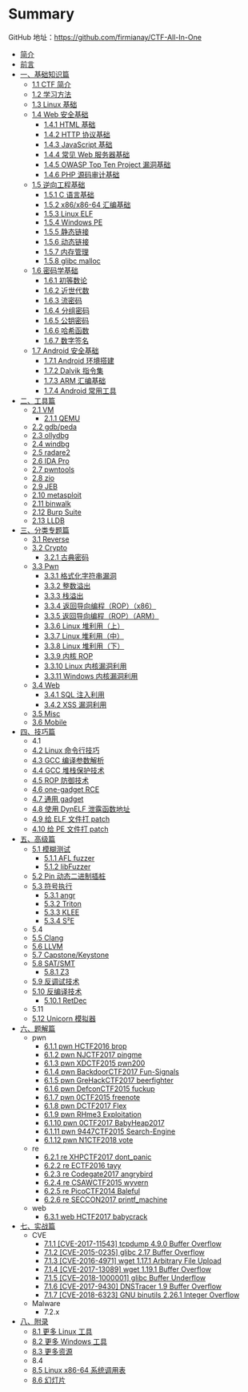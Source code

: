 # Summary

GitHub 地址：https://github.com/firmianay/CTF-All-In-One


* [简介](README.md)
* [前言](doc/0_preface.md)
* [一、基础知识篇](doc/1_basic.md)
  * [1.1 CTF 简介](doc/1.1_ctf.md)
  * [1.2 学习方法](doc/1.2_how_to_learn.md)
  * [1.3 Linux 基础](doc/1.3_linux_basic.md)
  * [1.4 Web 安全基础](doc/1.4_web_basic.md)
    * [1.4.1 HTML 基础](doc/1.4.1_html_basic.md)
    * [1.4.2 HTTP 协议基础](doc/1.4.2_http_basic.md)
    * [1.4.3 JavaScript 基础](doc/1.4.3_javascript_basic.md)
    * [1.4.4 常见 Web 服务器基础](doc/1.4.4_webserver_basic.md)
    * [1.4.5 OWASP Top Ten Project 漏洞基础](doc/1.4.5_owasp_basic.md)
    * [1.4.6 PHP 源码审计基础](doc/1.4.6_php_basic.md)
  * [1.5 逆向工程基础](doc/1.5_reverse_basic.md)
    * [1.5.1 C 语言基础](doc/1.5.1_c_basic.md)
    * [1.5.2 x86/x86-64 汇编基础](doc/1.5.2_x86&x64.md)
    * [1.5.3 Linux ELF](doc/1.5.3_elf.md)
    * [1.5.4 Windows PE](doc/1.5.4_pe.md)
    * [1.5.5 静态链接](doc/1.5.5_static_link.md)
    * [1.5.6 动态链接](doc/1.5.6_dynamic_link.md)
    * [1.5.7 内存管理](doc/1.5.7_memory.md)
    * [1.5.8 glibc malloc](doc/1.5.8_glibc_malloc.md)
  * [1.6 密码学基础](doc/1.6_crypto_basic.md)
    * [1.6.1 初等数论](doc/1.6.1_number_theory.md)
    * [1.6.2 近世代数](doc/1.6.2_modern_algebra.md)
    * [1.6.3 流密码](doc/1.6.3_stream_cipher.md)
    * [1.6.4 分组密码](doc/1.6.4_block_cipher.md)
    * [1.6.5 公钥密码](doc/1.6.5_public-key_crypto.md)
    * [1.6.6 哈希函数](doc/1.6.6_hash.md)
    * [1.6.7 数字签名](doc/1.6.7_digital_signature.md)
  * [1.7 Android 安全基础](doc/1.7_android_basic.md)
    * [1.7.1 Android 环境搭建](doc/1.7.1_android_env.md)
    * [1.7.2 Dalvik 指令集](doc/1.7.2_dalvik.md)
    * [1.7.3 ARM 汇编基础](doc/1.7.3_arm.md)
    * [1.7.4 Android 常用工具](doc/1.7.4_android_tools.md)
* [二、工具篇](doc/2_tools.md)
  * [2.1 VM](doc/2.1_vm.md)
    * [2.1.1 QEMU](doc/2.1.1_qemu.md)
  * [2.2 gdb/peda](doc/2.2_gdb.md)
  * [2.3 ollydbg](doc/2.3_ollydbg.md)
  * [2.4 windbg](doc/2.4_windbg.md)
  * [2.5 radare2](doc/2.5_radare2.md)
  * [2.6 IDA Pro](doc/2.6_idapro.md)
  * [2.7 pwntools](doc/2.7_pwntools.md)
  * [2.8 zio](doc/2.8_zio.md)
  * [2.9 JEB](doc/2.9_jeb.md)
  * [2.10 metasploit](doc/2.10_metasploit.md)
  * [2.11 binwalk](doc/2.11_binwalk.md)
  * [2.12 Burp Suite](doc/2.12_burpsuite.md)
  * [2.13 LLDB](doc/2.13_lldb.md)
* [三、分类专题篇](doc/3_topics.md)
  * [3.1 Reverse](doc/3.1_reverse.md)
  * [3.2 Crypto](doc/3.2_crypto.md)
    * [3.2.1 古典密码](doc/3.2.1_classic_crypto.md)
  * [3.3 Pwn](doc/3.3_pwn.md)
    * [3.3.1 格式化字符串漏洞](doc/3.3.1_format_string.md)
    * [3.3.2 整数溢出](doc/3.3.2_integer_overflow.md)
    * [3.3.3 栈溢出](doc/3.3.3_stack_overflow.md)
    * [3.3.4 返回导向编程（ROP）（x86）](doc/3.3.4_rop_x86.md)
    * [3.3.5 返回导向编程（ROP）（ARM）](doc/3.3.5_rop_arm.md)
    * [3.3.6 Linux 堆利用（上）](doc/3.3.6_heap_exploit_1.md)
    * [3.3.7 Linux 堆利用（中）](doc/3.3.7_heap_exploit_2.md)
    * [3.3.8 Linux 堆利用（下）](doc/3.3.8_heap_exploit_3.md)
    * [3.3.9 内核 ROP](doc/3.3.9_kernel_rop.md)
    * [3.3.10 Linux 内核漏洞利用](doc/3.3.10_linux_kernel_exploit.md)
    * [3.3.11 Windows 内核漏洞利用](doc/3.3.11_windows_kernel_exploit.md)
  * [3.4 Web](doc/3.4_web.md)
    * [3.4.1 SQL 注入利用](doc/3.4.1_sql_injection.md)
    * [3.4.2 XSS 漏洞利用](doc/3.4.2_xss.md)
  * [3.5 Misc](doc/3.5_misc.md)
  * [3.6 Mobile](doc/3.6_mobile.md)
* [四、技巧篇](doc/4_tips.md)
  * 4.1
  * [4.2 Linux 命令行技巧](doc/4.2_Linux_terminal_tips.md)
  * [4.3 GCC 编译参数解析](doc/4.3_gcc_arg.md)
  * [4.4 GCC 堆栈保护技术](doc/4.4_gcc_sec.md)
  * [4.5 ROP 防御技术](doc/4.5_defense_rop.md)
  * [4.6 one-gadget RCE](doc/4.6_one-gadget_rce.md)
  * [4.7 通用 gadget](doc/4.7_common_gadget.md)
  * [4.8 使用 DynELF 泄露函数地址](doc/4.8_dynelf.md)
  * [4.9 给 ELF 文件打 patch](doc/4.9_patch_elf.md)
  * [4.10 给 PE 文件打 patch](doc/4.10_patch_pe.md)
* [五、高级篇](doc/5_advanced.md)
  * [5.1 模糊测试](doc/5.1_fuzzing.md)
    * [5.1.1 AFL fuzzer](doc/5.1.1_afl_fuzzer.md)
    * [5.1.2 libFuzzer](doc/5.1.2_libfuzzer.md)
  * [5.2 Pin 动态二进制插桩](doc/5.2_pin.md)
  * [5.3 符号执行](doc/5.3_symbolic_execution.md)
    * [5.3.1 angr](doc/5.3.1_angr.md)
    * [5.3.2 Triton](doc/5.3.2_triton.md)
    * [5.3.3 KLEE](doc/5.3.3_klee.md)
    * [5.3.4 S²E](doc/5.3.4_s2e.md)
  * 5.4
  * [5.5 Clang](doc/5.5_clang.md)
  * [5.6 LLVM](doc/5.6_llvm.md)
  * [5.7 Capstone/Keystone](doc/5.7_cap-keystone.md)
  * [5.8 SAT/SMT](doc/5.8_sat-smt.md)
    * [5.8.1 Z3](doc/5.8.1_z3.md)
  * [5.9 反调试技术](doc/5.9_antidbg.md)
  * [5.10 反编译技术](doc/5.10_decompiling.md)
    * [5.10.1 RetDec](doc/5.10.1_retdec.md)
  * 5.11
  * [5.12 Unicorn 模拟器](doc/5.12_unicorn.md)
* [六、题解篇](doc/6_writeup.md)
  * pwn
    * [6.1.1 pwn HCTF2016 brop](doc/6.1.1_pwn_hctf2016_brop.md)
    * [6.1.2 pwn NJCTF2017 pingme](doc/6.1.2_pwn_njctf2017_pingme.md)
    * [6.1.3 pwn XDCTF2015 pwn200](doc/6.1.3_pwn_xdctf2015_pwn200.md)
    * [6.1.4 pwn BackdoorCTF2017 Fun-Signals](doc/6.1.4_pwn_backdoorctf2017_fun_signals.md)
    * [6.1.5 pwn GreHackCTF2017 beerfighter](doc/6.1.5_pwn_grehackctf2017_beerfighter.md)
    * [6.1.6 pwn DefconCTF2015 fuckup](doc/6.1.6_pwn_defconctf2015_fuckup.md)
    * [6.1.7 pwn 0CTF2015 freenote](doc/6.1.7_pwn_0ctf2015_freenote.md)
    * [6.1.8 pwn DCTF2017 Flex](doc/6.1.8_pwn_dctf2017_flex.md)
    * [6.1.9 pwn RHme3 Exploitation](doc/6.1.9_rhme3_exploitation.md)
    * [6.1.10 pwn 0CTF2017 BabyHeap2017](doc/6.1.10_0ctf2017_babyheap2017.md)
    * [6.1.11 pwn 9447CTF2015 Search-Engine](doc/6.1.11_9447ctf2015_search_engine.md)
    * [6.1.12 pwn N1CTF2018 vote](doc/6.1.12_n1ctf2018_vote.md)
  * re
    * [6.2.1 re XHPCTF2017 dont_panic](doc/6.2.1_re_xhpctf2017_dont_panic.md)
    * [6.2.2 re ECTF2016 tayy](doc/6.2.2_re_ectf2016_tayy.md)
    * [6.2.3 re Codegate2017 angrybird](doc/6.2.3_re_codegate2017_angrybird.md)
    * [6.2.4 re CSAWCTF2015 wyvern](doc/6.2.4_re_csawctf2015_wyvern.md)
    * [6.2.5 re PicoCTF2014 Baleful](doc/6.2.5_re_picoctf2014_baleful.md)
    * [6.2.6 re SECCON2017 printf_machine](doc/6.2.6_re_seccon2017_printf_machine.md)
  * web
    * [6.3.1 web HCTF2017 babycrack](doc/6.3.1_web_hctf2017_babycrack.md)
* [七、实战篇](doc/7_exploit.md)
  * CVE
    * [7.1.1 [CVE-2017-11543] tcpdump 4.9.0 Buffer Overflow](doc/7.1.1_tcpdump_2017-11543.md)
    * [7.1.2 [CVE-2015-0235] glibc 2.17 Buffer Overflow](doc/7.1.2_glibc_2015-0235.md)
    * [7.1.3 [CVE-2016-4971] wget 1.17.1 Arbitrary File Upload](doc/7.1.3_wget_2016-4971.md)
    * [7.1.4 [CVE-2017-13089] wget 1.19.1 Buffer Overflow](doc/7.1.4_wget_2017-13089.md)
    * [7.1.5 [CVE–2018-1000001] glibc Buffer Underflow](doc/7.1.5_glibc_2018-1000001.md)
    * [7.1.6 [CVE-2017-9430] DNSTracer 1.9 Buffer Overflow](doc/7.1.6_dnstracer_2017-9430.md)
    * [7.1.7 [CVE-2018-6323] GNU binutils 2.26.1 Integer Overflow](doc/7.1.7_binutils_2018-6323.md)
  * Malware
    * 7.2.x
* [八、附录](doc/8_appendix.md)
  * [8.1 更多 Linux 工具](doc/8.1_Linuxtools.md)
  * [8.2 更多 Windows 工具](doc/8.2_wintools.md)
  * [8.3 更多资源](doc/8.3_books&blogs.md)
  * 8.4
  * [8.5 Linux x86-64 系统调用表](doc/8.5_syscall.md)
  * [8.6 幻灯片](doc/8.6_slides.md)

